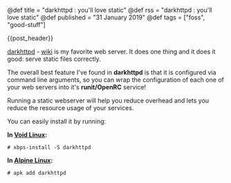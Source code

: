 @def title = "darkhttpd : you'll love static"
@def rss =  "darkhttpd : you'll love static"
@def published = "31 January 2019"
@def tags = ["foss", "good-stuff"]

{{post_header}}

[darkhttpd](https://unix4lyfe.org/darkhttpd/) - [wiki](https://wiki.alpinelinux.org/wiki/Darkhttpd) is my
favorite web server. It does one thing and it does it good: serve static files correctly.

The overall best feature I've found in **darkhttpd** is that it is configured via command line arguments, so you can wrap 
the configuration of each one of your web servers into it's **runit/OpenRC** service!

Running a static webserver will help you reduce overhead and lets you reduce the resource usage of your services.

You can easily install it by running:

**In [Void Linux](https://voidlinux.org):**
```
# xbps-install -S darkhttpd
```

**In [Alpine Linux](https://alpinelinux.org):**
```
# apk add darkhttpd
```

